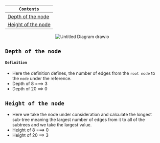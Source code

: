 <div align="center">
  
| `Contents` |
| ---------- |
| [Depth of the node](https://github.com/devrath/studious-ds-adventure/blob/main/collection/Trees/BinaryTree/BinarySearchTree/DepthAndHeightOfTree/README.md#depth-of-the-node) |
| [Height of the node](https://github.com/devrath/studious-ds-adventure/blob/main/collection/Trees/BinaryTree/BinarySearchTree/DepthAndHeightOfTree/README.md#height-of-the-node) |

</div>

<div align="center">
  
![Untitled Diagram drawio](https://github.com/devrath/studious-ds-adventure/assets/1456191/90b84f7a-d731-4b67-969d-8c55930b767d)

</div>

## `Depth of the node`
#### `Definition`
* Here the definition defines, the number of edges from the `root node` to the `node` under the reference.
* Depth of 8 ===> 3
* Depth of 20 ==> 0

## `Height of the node`
* Here we take the node under consideration and calculate the longest sub-tree meaning the largest number of edges from it to all of the subtrees and we take the largest value.
* Height of 8 ===> 0
* Height of 20 ==> 3

